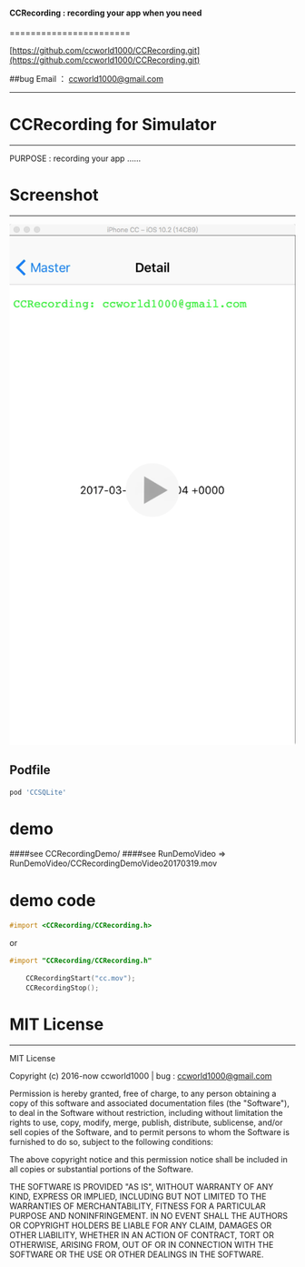 #### CCRecording : recording your app when you need

=======================

[https://github.com/ccworld1000/CCRecording.git](https://github.com/ccworld1000/CCRecording.git)

##bug 
Email ： <a href="mailto:ccworld1000@gmail.com">ccworld1000@gmail.com</a>

***
# CCRecording for Simulator
***
PURPOSE : recording your app ......


# Screenshot
***
![CCSQLite CCSQLiteMac Screenshot](https://github.com/ccworld1000/CCRecording/blob/master/RunDemoPicture/RunDemoPicture20170320.png?raw=true)

## Podfile

```ruby
pod 'CCSQLite'
```

# demo
####see CCRecordingDemo/
####see RunDemoVideo => RunDemoVideo/CCRecordingDemoVideo20170319.mov


# demo code
```objective-c
#import <CCRecording/CCRecording.h>
```
or

```objective-c
#import "CCRecording/CCRecording.h"
```


```objective-c
    CCRecordingStart("cc.mov");
    CCRecordingStop();

```

# MIT License
***

MIT License

Copyright (c) 2016-now ccworld1000 | bug : <a href="mailto:ccworld1000@gmail.com">ccworld1000@gmail.com</a>

Permission is hereby granted, free of charge, to any person obtaining a copy
of this software and associated documentation files (the "Software"), to deal
in the Software without restriction, including without limitation the rights
to use, copy, modify, merge, publish, distribute, sublicense, and/or sell
copies of the Software, and to permit persons to whom the Software is
furnished to do so, subject to the following conditions:

The above copyright notice and this permission notice shall be included in all
copies or substantial portions of the Software.

THE SOFTWARE IS PROVIDED "AS IS", WITHOUT WARRANTY OF ANY KIND, EXPRESS OR
IMPLIED, INCLUDING BUT NOT LIMITED TO THE WARRANTIES OF MERCHANTABILITY,
FITNESS FOR A PARTICULAR PURPOSE AND NONINFRINGEMENT. IN NO EVENT SHALL THE
AUTHORS OR COPYRIGHT HOLDERS BE LIABLE FOR ANY CLAIM, DAMAGES OR OTHER
LIABILITY, WHETHER IN AN ACTION OF CONTRACT, TORT OR OTHERWISE, ARISING FROM,
OUT OF OR IN CONNECTION WITH THE SOFTWARE OR THE USE OR OTHER DEALINGS IN THE
SOFTWARE.